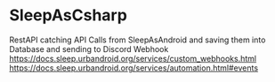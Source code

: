 # SleepAsCsharp
RestAPI catching API Calls from SleepAsAndroid and saving them into Database and sending to Discord Webhook \
https://docs.sleep.urbandroid.org/services/custom_webhooks.html \
https://docs.sleep.urbandroid.org/services/automation.html#events
